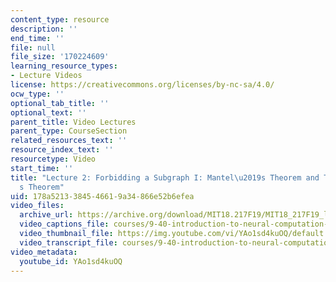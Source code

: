 ```yaml
---
content_type: resource
description: ''
end_time: ''
file: null
file_size: '170224609'
learning_resource_types:
- Lecture Videos
license: https://creativecommons.org/licenses/by-nc-sa/4.0/
ocw_type: ''
optional_tab_title: ''
optional_text: ''
parent_title: Video Lectures
parent_type: CourseSection
related_resources_text: ''
resource_index_text: ''
resourcetype: Video
start_time: ''
title: "Lecture 2: Forbidding a Subgraph I: Mantel\u2019s Theorem and Tur\xE1n\u2019\
  s Theorem"
uid: 178a5213-3845-4661-9a34-866e52b6efea
video_files:
  archive_url: https://archive.org/download/MIT18.217F19/MIT18_217F19_lec02_300k.mp4
  video_captions_file: courses/9-40-introduction-to-neural-computation-spring-2018/YAo1sd4kuOQ_captions.vtt
  video_thumbnail_file: https://img.youtube.com/vi/YAo1sd4kuOQ/default.jpg
  video_transcript_file: courses/9-40-introduction-to-neural-computation-spring-2018/YAo1sd4kuOQ_transcript.pdf
video_metadata:
  youtube_id: YAo1sd4kuOQ
---
```

